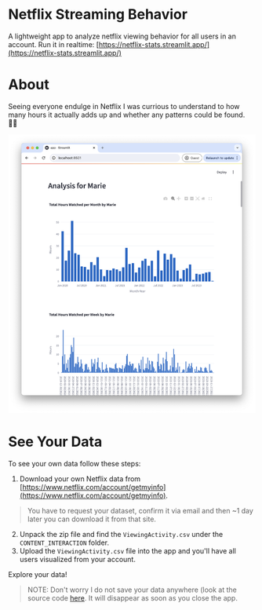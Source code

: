 # Netflix Streaming Behavior

A lightweight app to analyze netflix viewing behavior for all users in an account. Run it in realtime: [https://netflix-stats.streamlit.app/](https://netflix-stats.streamlit.app/)

# About

Seeing everyone endulge in Netflix I was currious to understand to how many hours it actually adds up and whether any patterns could be found. 🕵️‍♂️ 

![App Screenshow](./assets/app.png)

# See Your Data

To see your own data follow these steps:

1. Download your own Netflix data from [https://www.netflix.com/account/getmyinfo](https://www.netflix.com/account/getmyinfo).
> You have to request your dataset, confirm it via email and then ~1 day later you can download it from that site. 
2. Unpack the zip file and find the `ViewingActivity.csv` under the `CONTENT_INTERACTION` folder. 
3. Upload the `ViewingActivity.csv` file into the app and you'll have all users visualized from your account.

Explore your data! 

>NOTE: Don't worry I do not save your data anywhere (look at the source code [here](https://github.com/pbieberstein/netflix-behavior). It will disappear as soon as you close the app. 